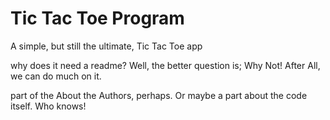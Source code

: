 # Tic Tac Toe Program

A simple, but still the ultimate, Tic Tac Toe app

why does it need a readme? Well, the better question is; Why Not!
After All, we can do much on it.

part of the About the Authors, perhaps. Or maybe a part about the code itself. Who knows!
